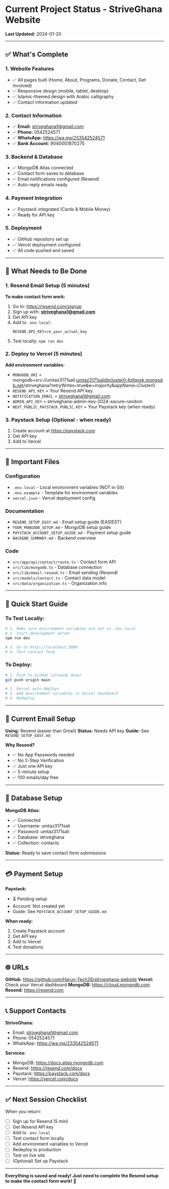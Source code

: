 # Current Project Status - StriveGhana Website

**Last Updated:** 2024-01-20

---

## ✅ What's Complete

### 1. Website Features
- ✅ All pages built (Home, About, Programs, Donate, Contact, Get Involved)
- ✅ Responsive design (mobile, tablet, desktop)
- ✅ Islamic-themed design with Arabic calligraphy
- ✅ Contact information updated

### 2. Contact Information
- ✅ **Email:** striveghana1@gmail.com
- ✅ **Phone:** 0542524571
- ✅ **WhatsApp:** https://wa.me/233542524571
- ✅ **Bank Account:** 9040001870275

### 3. Backend & Database
- ✅ MongoDB Atlas connected
- ✅ Contact form saves to database
- ✅ Email notifications configured (Resend)
- ✅ Auto-reply emails ready

### 4. Payment Integration
- ✅ Paystack integrated (Cards & Mobile Money)
- ✅ Ready for API key

### 5. Deployment
- ✅ GitHub repository set up
- ✅ Vercel deployment configured
- ✅ All code pushed and saved

---

## 🔧 What Needs to Be Done

### 1. Resend Email Setup (5 minutes)
**To make contact form work:**
1. Go to: https://resend.com/signup
2. Sign up with: **striveghana1@gmail.com**
3. Get API key
4. Add to `.env.local`:
   ```
   RESEND_API_KEY=re_your_actual_key
   ```
5. Test locally: `npm run dev`

### 2. Deploy to Vercel (5 minutes)
**Add environment variables:**
- `MONGODB_URI` = mongodb+srv://umtaz3171sali:umtaz3171sali@cluster0.4qfqnxk.mongodb.net/striveghana?retryWrites=true&w=majority&appName=Cluster0
- `RESEND_API_KEY` = Your Resend API key
- `NOTIFICATION_EMAIL` = striveghana1@gmail.com
- `ADMIN_API_KEY` = striveghana-admin-key-2024-secure-random
- `NEXT_PUBLIC_PAYSTACK_PUBLIC_KEY` = Your Paystack key (when ready)

### 3. Paystack Setup (Optional - when ready)
1. Create account at https://paystack.com
2. Get API key
3. Add to Vercel

---

## 📁 Important Files

### Configuration
- `.env.local` - Local environment variables (NOT in Git)
- `.env.example` - Template for environment variables
- `vercel.json` - Vercel deployment config

### Documentation
- `RESEND_SETUP_EASY.md` - Email setup guide (EASIEST)
- `YOUR_MONGODB_SETUP.md` - MongoDB setup guide
- `PAYSTACK_ACCOUNT_SETUP_GUIDE.md` - Payment setup guide
- `BACKEND_SUMMARY.md` - Backend overview

### Code
- `src/app/api/contact/route.ts` - Contact form API
- `src/lib/mongodb.ts` - Database connection
- `src/lib/email-resend.ts` - Email sending (Resend)
- `src/models/Contact.ts` - Contact data model
- `src/data/organization.ts` - Organization info

---

## 🚀 Quick Start Guide

### To Test Locally:
```bash
# 1. Make sure environment variables are set in .env.local
# 2. Start development server
npm run dev

# 3. Go to http://localhost:3000
# 4. Test contact form
```

### To Deploy:
```bash
# 1. Push to GitHub (already done)
git push origin main

# 2. Vercel auto-deploys
# 3. Add environment variables in Vercel dashboard
# 4. Redeploy
```

---

## 📧 Current Email Setup

**Using:** Resend (easier than Gmail)
**Status:** Needs API key
**Guide:** See `RESEND_SETUP_EASY.md`

**Why Resend?**
- ✅ No App Passwords needed
- ✅ No 2-Step Verification
- ✅ Just one API key
- ✅ 5-minute setup
- ✅ 100 emails/day free

---

## 💾 Database Setup

**MongoDB Atlas:**
- ✅ Connected
- ✅ Username: umtaz3171sali
- ✅ Password: umtaz3171sali
- ✅ Database: striveghana
- ✅ Collection: contacts

**Status:** Ready to save contact form submissions

---

## 💳 Payment Setup

**Paystack:**
- ⏳ Pending setup
- Account: Not created yet
- Guide: See `PAYSTACK_ACCOUNT_SETUP_GUIDE.md`

**When ready:**
1. Create Paystack account
2. Get API key
3. Add to Vercel
4. Test donations

---

## 🌐 URLs

**GitHub:** https://github.com/Harun-Tech28/striveghana-website
**Vercel:** Check your Vercel dashboard
**MongoDB:** https://cloud.mongodb.com
**Resend:** https://resend.com

---

## 📞 Support Contacts

**StriveGhana:**
- Email: striveghana1@gmail.com
- Phone: 0542524571
- WhatsApp: https://wa.me/233542524571

**Services:**
- MongoDB: https://docs.atlas.mongodb.com
- Resend: https://resend.com/docs
- Paystack: https://paystack.com/docs
- Vercel: https://vercel.com/docs

---

## ✅ Next Session Checklist

When you return:
- [ ] Sign up for Resend (5 min)
- [ ] Get Resend API key
- [ ] Add to `.env.local`
- [ ] Test contact form locally
- [ ] Add environment variables to Vercel
- [ ] Redeploy to production
- [ ] Test on live site
- [ ] (Optional) Set up Paystack

---

**Everything is saved and ready! Just need to complete the Resend setup to make the contact form work! 🎉**
